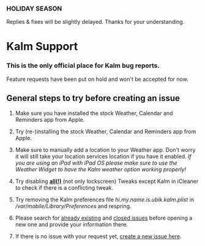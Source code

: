 ### HOLIDAY SEASON
Replies & fixes will be slightly delayed. Thanks for your understanding.


Kalm Support
===

### This is the only official place for Kalm bug reports.
Feature requests have been put on hold and won't be accepted for now.

## General steps to try before creating an issue

1. Make sure you have installed the stock Weather, Calendar and Reminders app from Apple.

2. Try (re-)installing the stock Weather, Calendar and Reminders app from Apple.

3. Make sure to manually add a location to your Weather app. Don't worry it will still take your location services location if you have it enabled. *If you are using an iPad with iPad OS please make sure to use the Weather Widget to have the Kalm weather option working properly!*

4. Try disabling **<ins>all(!)</ins>** (not only lockscreen) Tweaks except Kalm in iCleaner to check if there is a conflicting tweak.

5. Try removing the Kalm preferences file *hi.my.name.is.ubik.kalm.plist* in */var/mobile/Library/Preferences* and respring.

6. Please search for [already existing](https://github.com/himynameisubik/Kalm-support/issues) and [closed issues](https://github.com/himynameisubik/Kalm-support/issues?q=is%3Aissue+is%3Aclosed) before opening a new one and provide your information there.

7. If there is no issue with your request yet, [create a new issue here](https://github.com/himynameisubik/Kalm-support/issues/new/choose).
